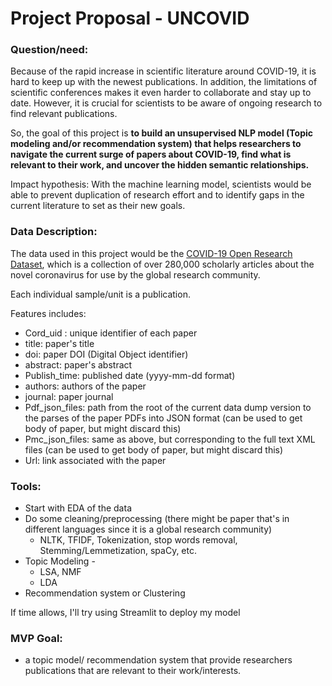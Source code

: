 # Project Proposal - UNCOVID

### Question/need:

Because of the rapid increase in scientific literature around COVID-19, it is hard to keep up with the newest publications. In addition, the limitations of scientific conferences makes it even harder to collaborate and stay up to date. However, it is crucial for scientists to be aware of ongoing research to find relevant publications. 

So, the goal of this project is **to build an unsupervised NLP model (Topic modeling and/or recommendation system) that helps researchers to navigate the current surge of papers about COVID-19, find what is relevant to their work, and uncover the hidden semantic relationships.** 

Impact hypothesis: With the machine learning model, scientists would be able to prevent duplication of research effort and to identify gaps in the current literature to set as their new goals.

### Data Description:

The data used in this project would be the [COVID-19 Open Research Dataset](https://www.semanticscholar.org/cord19), which is a collection of over 280,000 scholarly articles about the novel coronavirus for use by the global research community.

Each individual sample/unit is a publication. 

Features includes:

- Cord_uid : unique identifier of each paper
- title: paper's title
- doi: paper DOI (Digital Object identifier)
- abstract: paper's abstract
- Publish_time: published date (yyyy-mm-dd format)
- authors: authors of the paper
- journal: paper journal
- Pdf_json_files: path from the root of the current data dump version to the parses of the paper PDFs into JSON format (can be used to get body of paper, but might discard this)
- Pmc_json_files: same as above, but corresponding to the full text XML files (can be used to get body of paper, but might discard this)
- Url: link associated with the paper

### Tools:

- Start with EDA of the data
- Do some cleaning/preprocessing (there might be paper that's in different languages since it is a global research community) 
  - NLTK, TFIDF, Tokenization, stop words removal, Stemming/Lemmetization, spaCy, etc.
- Topic Modeling - 
  - LSA, NMF
  - LDA
- Recommendation system or Clustering

If time allows, I'll try using Streamlit to deploy my model

### MVP Goal:

- a topic model/ recommendation system that provide researchers publications that are relevant to their work/interests.

  